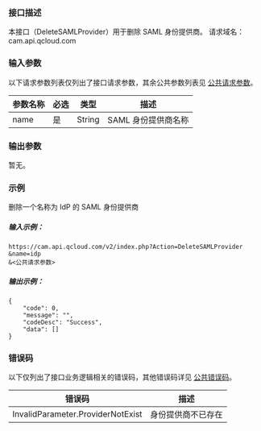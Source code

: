 ### 接口描述

本接口（DeleteSAMLProvider）用于删除 SAML 身份提供商。
请求域名：cam.api.qcloud.com

### 输入参数

以下请求参数列表仅列出了接口请求参数，其余公共参数列表见 [公共请求参数](https://cloud.tencent.com/document/api/213/15692)。

| 参数名称 | 必选 | 类型 | 描述 |
|---------|---------|---------|---------|
| name | 是 | String | SAML 身份提供商名称|

### 输出参数

暂无。


### 示例

删除一个名称为 IdP 的 SAML 身份提供商

##### 输入示例：

``` 
https://cam.api.qcloud.com/v2/index.php?Action=DeleteSAMLProvider
&name=idp
&<公共请求参数>
``` 

##### 输出示例：

``` 
{
    "code": 0,
    "message": "",
    "codeDesc": "Success",
    "data": []
}
``` 

### 错误码

以下仅列出了接口业务逻辑相关的错误码，其他错误码详见 [公共错误码](https://cloud.tencent.com/document/api/213/15694#.E5.85.AC.E5.85.B1.E9.94.99.E8.AF.AF.E7.A0.81)。

| 错误码 | 描述 |
|---------|---------|
| InvalidParameter.ProviderNotExist | 身份提供商不已存在|
